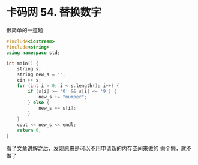 # 卡码网 54. 替换数字

很简单的一道题

```c++
#include<iostream>
#include<string>
using namespace std;

int main() {
    string s;
    string new_s = "";
    cin >> s;
    for (int i = 0; i < s.length(); i++) {
        if (s[i] >= '0' && s[i] <= '9') {
            new_s += "number";
        } else {
            new_s += s[i];
        }
    }
    cout << new_s << endl;
    return 0;
}
```

看了文章讲解之后，发现原来是可以不用申请新的内存空间来做的
偷个懒，就不做了